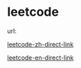 # leetcode

url:

[leetcode-zh-direct-link](https://leetcode-cn.com/problemset/all/)

[leetcode-en-direct-link](https://leetcode.com/problemset/all/)